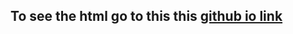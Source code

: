## To see the html go to this this [github io link](https://trumayanvoid.github.io/Machine-Learning-Project/MachineLearningProject)
